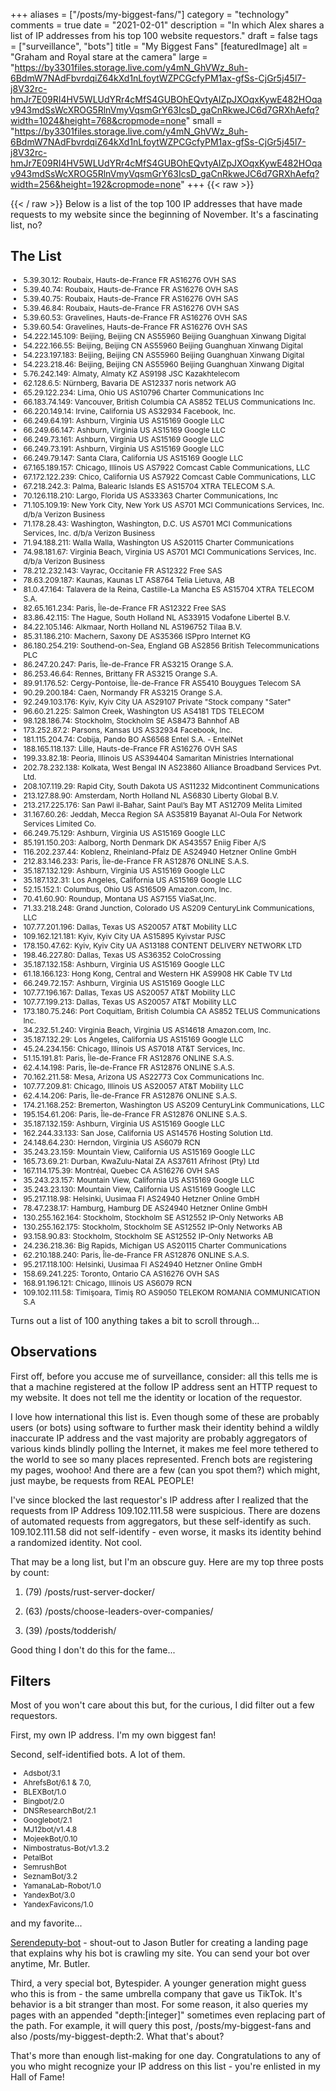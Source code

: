 +++
aliases = ["/posts/my-biggest-fans/"]
category = "technology"
comments = true
date = "2021-02-01"
description = "In which Alex shares a list of IP addresses from his top 100 website requestors."
draft = false
tags = ["surveillance", "bots"]
title = "My Biggest Fans"
[featuredImage]
  alt = "Graham and Royal stare at the camera"
  large = "https://by3301files.storage.live.com/y4mN_GhVWz_8uh-6BdmW7NAdFbvrdqiZ64kXd1nLfoytWZPCGcfyPM1ax-gfSs-CjGr5j45l7-j8V32rc-hmJr7E09RI4HV5WLUdYRr4cMfS4GUBOhEQvtyAIZpJXOqxKywE482HOqav943mdSsWcXROG5RlnVmyVqsmGrY63IcsD_gaCnRkweJC6d7GRXhAefq?width=1024&height=768&cropmode=none"
  small = "https://by3301files.storage.live.com/y4mN_GhVWz_8uh-6BdmW7NAdFbvrdqiZ64kXd1nLfoytWZPCGcfyPM1ax-gfSs-CjGr5j45l7-j8V32rc-hmJr7E09RI4HV5WLUdYRr4cMfS4GUBOhEQvtyAIZpJXOqxKywE482HOqav943mdSsWcXROG5RlnVmyVqsmGrY63IcsD_gaCnRkweJC6d7GRXhAefq?width=256&height=192&cropmode=none"
+++
{{< raw >}}
<style>
ul {
  font-size: 12px !important;
}
</style>

{{< / raw >}}
Below is a list of the top 100 IP addresses that have made requests to my website since the beginning of November. It's a fascinating list, no?

## The List

- 5.39.30.12:		Roubaix, Hauts-de-France FR AS16276 OVH SAS
- 5.39.40.74:		Roubaix, Hauts-de-France FR AS16276 OVH SAS
- 5.39.40.75:		Roubaix, Hauts-de-France FR AS16276 OVH SAS
- 5.39.46.84:		Roubaix, Hauts-de-France FR AS16276 OVH SAS
- 5.39.60.53:		Gravelines, Hauts-de-France FR AS16276 OVH SAS
- 5.39.60.54:		Gravelines, Hauts-de-France FR AS16276 OVH SAS
- 54.222.145.109:		Beijing, Beijing CN AS55960 Beijing Guanghuan Xinwang Digital
- 54.222.166.55:		Beijing, Beijing CN AS55960 Beijing Guanghuan Xinwang Digital
- 54.223.197.183:		Beijing, Beijing CN AS55960 Beijing Guanghuan Xinwang Digital
- 54.223.218.46:		Beijing, Beijing CN AS55960 Beijing Guanghuan Xinwang Digital
- 5.76.242.149:		Almaty, Almaty KZ AS9198 JSC Kazakhtelecom
- 62.128.6.5:		Nürnberg, Bavaria DE AS12337 noris network AG
- 65.29.122.234:		Lima, Ohio US AS10796 Charter Communications Inc
- 66.183.74.149:		Vancouver, British Columbia CA AS852 TELUS Communications Inc.
- 66.220.149.14:		Irvine, California US AS32934 Facebook, Inc.
- 66.249.64.191:		Ashburn, Virginia US AS15169 Google LLC
- 66.249.66.147:		Ashburn, Virginia US AS15169 Google LLC
- 66.249.73.161:		Ashburn, Virginia US AS15169 Google LLC
- 66.249.73.191:		Ashburn, Virginia US AS15169 Google LLC
- 66.249.79.147:		Santa Clara, California US AS15169 Google LLC
- 67.165.189.157:		Chicago, Illinois US AS7922 Comcast Cable Communications, LLC
- 67.172.122.239:		Chico, California US AS7922 Comcast Cable Communications, LLC
- 67.218.242.3:		Palma, Balearic Islands ES AS15704 XTRA TELECOM S.A.
- 70.126.118.210:		Largo, Florida US AS33363 Charter Communications, Inc
- 71.105.109.19:		New York City, New York US AS701 MCI Communications Services, Inc. d/b/a Verizon Business
- 71.178.28.43:		Washington, Washington, D.C. US AS701 MCI Communications Services, Inc. d/b/a Verizon Business
- 71.94.188.211:		Walla Walla, Washington US AS20115 Charter Communications
- 74.98.181.67:		Virginia Beach, Virginia US AS701 MCI Communications Services, Inc. d/b/a Verizon Business
- 78.212.232.143:		Vayrac, Occitanie FR AS12322 Free SAS
- 78.63.209.187:		Kaunas, Kaunas LT AS8764 Telia Lietuva, AB
- 81.0.47.164:		Talavera de la Reina, Castille-La Mancha ES AS15704 XTRA TELECOM S.A.
- 82.65.161.234:		Paris, Île-de-France FR AS12322 Free SAS
- 83.86.42.115:		The Hague, South Holland NL AS33915 Vodafone Libertel B.V.
- 84.22.105.146:		Alkmaar, North Holland NL AS196752 Tilaa B.V.
- 85.31.186.210:		Machern, Saxony DE AS35366 ISPpro Internet KG
- 86.180.254.219:		Southend-on-Sea, England GB AS2856 British Telecommunications PLC
- 86.247.20.247:		Paris, Île-de-France FR AS3215 Orange S.A.
- 86.253.46.64:		Rennes, Brittany FR AS3215 Orange S.A.
- 89.91.176.52:		Cergy-Pontoise, Île-de-France FR AS5410 Bouygues Telecom SA
- 90.29.200.184:		Caen, Normandy FR AS3215 Orange S.A.
- 92.249.103.176:		Kyiv, Kyiv City UA AS29107 Private "Stock company "Sater"
- 96.60.21.225:		Salmon Creek, Washington US AS4181 TDS TELECOM
- 98.128.186.74:		Stockholm, Stockholm SE AS8473 Bahnhof AB
- 173.252.87.2:		Parsons, Kansas US AS32934 Facebook, Inc.
- 181.115.204.74:		Cobija, Pando BO AS6568 Entel S.A. - EntelNet
- 188.165.118.137:		Lille, Hauts-de-France FR AS16276 OVH SAS
- 199.33.82.18:		Peoria, Illinois US AS394404 Samaritan Ministries International
- 202.78.232.138:		Kolkata, West Bengal IN AS23860 Alliance Broadband Services Pvt. Ltd.
- 208.107.119.29:		Rapid City, South Dakota US AS11232 Midcontinent Communications
- 213.127.88.90:		Amsterdam, North Holland NL AS6830 Liberty Global B.V.
- 213.217.225.176:		San Pawl il-Baħar, Saint Paul’s Bay MT AS12709 Melita Limited
- 31.167.60.26:		Jeddah, Mecca Region SA AS35819 Bayanat Al-Oula For Network Services Limited Co.
- 66.249.75.129:		Ashburn, Virginia US AS15169 Google LLC
- 85.191.150.203:		Aalborg, North Denmark DK AS43557 Eniig Fiber A/S
- 116.202.237.44:		Koblenz, Rheinland-Pfalz DE AS24940 Hetzner Online GmbH
- 212.83.146.233:		Paris, Île-de-France FR AS12876 ONLINE S.A.S.
- 35.187.132.129:		Ashburn, Virginia US AS15169 Google LLC
- 35.187.132.31:		Los Angeles, California US AS15169 Google LLC
- 52.15.152.1:		Columbus, Ohio US AS16509 Amazon.com, Inc.
- 70.41.60.90:		Roundup, Montana US AS7155 ViaSat,Inc.
- 71.33.218.248:		Grand Junction, Colorado US AS209 CenturyLink Communications, LLC
- 107.77.201.196:		Dallas, Texas US AS20057 AT&T Mobility LLC
- 109.162.121.181:		Kyiv, Kyiv City UA AS15895 Kyivstar PJSC
- 178.150.47.62:		Kyiv, Kyiv City UA AS13188 CONTENT DELIVERY NETWORK LTD
- 198.46.227.80:		Dallas, Texas US AS36352 ColoCrossing
- 35.187.132.158:		Ashburn, Virginia US AS15169 Google LLC
- 61.18.166.123:		Hong Kong, Central and Western HK AS9908 HK Cable TV Ltd
- 66.249.72.157:		Ashburn, Virginia US AS15169 Google LLC
- 107.77.196.167:		Dallas, Texas US AS20057 AT&T Mobility LLC
- 107.77.199.213:		Dallas, Texas US AS20057 AT&T Mobility LLC
- 173.180.75.246:		Port Coquitlam, British Columbia CA AS852 TELUS Communications Inc.
- 34.232.51.240:		Virginia Beach, Virginia US AS14618 Amazon.com, Inc.
- 35.187.132.29:		Los Angeles, California US AS15169 Google LLC
- 45.24.234.156:		Chicago, Illinois US AS7018 AT&T Services, Inc.
- 51.15.191.81:		Paris, Île-de-France FR AS12876 ONLINE S.A.S.
- 62.4.14.198:		Paris, Île-de-France FR AS12876 ONLINE S.A.S.
- 70.162.211.58:		Mesa, Arizona US AS22773 Cox Communications Inc.
- 107.77.209.81:		Chicago, Illinois US AS20057 AT&T Mobility LLC
- 62.4.14.206:		Paris, Île-de-France FR AS12876 ONLINE S.A.S.
- 174.21.168.252:		Bremerton, Washington US AS209 CenturyLink Communications, LLC
- 195.154.61.206:		Paris, Île-de-France FR AS12876 ONLINE S.A.S.
- 35.187.132.159:		Ashburn, Virginia US AS15169 Google LLC
- 162.244.33.133:		San Jose, California US AS14576 Hosting Solution Ltd.
- 24.148.64.230:		Herndon, Virginia US AS6079 RCN
- 35.243.23.159:		Mountain View, California US AS15169 Google LLC
- 165.73.69.21:		Durban, KwaZulu-Natal ZA AS37611 Afrihost (Pty) Ltd
- 167.114.175.39:		Montréal, Quebec CA AS16276 OVH SAS
- 35.243.23.157:		Mountain View, California US AS15169 Google LLC
- 35.243.23.130:		Mountain View, California US AS15169 Google LLC
- 95.217.118.98:		Helsinki, Uusimaa FI AS24940 Hetzner Online GmbH
- 78.47.238.17:		Hamburg, Hamburg DE AS24940 Hetzner Online GmbH
- 130.255.162.164:		Stockholm, Stockholm SE AS12552 IP-Only Networks AB
- 130.255.162.175:		Stockholm, Stockholm SE AS12552 IP-Only Networks AB
- 93.158.90.83:		Stockholm, Stockholm SE AS12552 IP-Only Networks AB
- 24.236.218.36:		Big Rapids, Michigan US AS20115 Charter Communications
- 62.210.188.240:		Paris, Île-de-France FR AS12876 ONLINE S.A.S.
- 95.217.118.100:		Helsinki, Uusimaa FI AS24940 Hetzner Online GmbH
- 158.69.241.225:		Toronto, Ontario CA AS16276 OVH SAS
- 168.91.196.121:		Chicago, Illinois US AS6079 RCN
- 109.102.111.58:		Timişoara, Timiş RO AS9050 TELEKOM ROMANIA COMMUNICATION S.A

Turns out a list of 100 anything takes a bit to scroll through...

## Observations

First off, before you accuse me of surveillance, consider: all this tells me is that a machine registered at the follow IP address sent an HTTP request to my website. It does not tell me the identity or location of the requestor.

I love how international this list is. Even though some of these are probably users (or bots) using software to further mask their identity behind a wildly inaccurate IP address and the vast majority are probably aggregators of various kinds blindly polling the Internet, it makes me feel more tethered to the world to see so many places represented. French bots are registering my pages, woohoo! And there are a few (can you spot them?) which might, just maybe, be requests from REAL PEOPLE!

I've since blocked the last requestor's IP address after I realized that the requests from IP Address 109.102.111.58 were suspicious. There are dozens of automated requests from aggregators, but these self-identify as such. 109.102.111.58 did not self-identify - even worse, it masks its identity behind a randomized identity. Not cool.

That may be a long list, but I'm an obscure guy. Here are my top three posts by count:

1. (79) /posts/rust-server-docker/

2. (63) /posts/choose-leaders-over-companies/

3. (39) /posts/todderish/

Good thing I don't do this for the fame...

## Filters

Most of you won't care about this but, for the curious, I did filter out a few requestors.

First, my own IP address. I'm my own biggest fan!

Second, self-identified bots. A lot of them.

- Adsbot/3.1
- AhrefsBot/6.1 & 7.0,
- BLEXBot/1.0
- Bingbot/2.0
- DNSResearchBot/2.1
- Googlebot/2.1
- MJ12bot/v1.4.8
- MojeekBot/0.10
- Nimbostratus-Bot/v1.3.2
- PetalBot
- SemrushBot
- SeznamBot/3.2
- YamanaLab-Robot/1.0
- YandexBot/3.0
- YandexFavicons/1.0

and my favorite...

[Serendeputy-bot](https://serendeputy.com/about/serendeputy-bot) - shout-out to Jason Butler for creating a landing page that explains why his bot is crawling my site. You can send your bot over anytime, Mr. Butler.

Third, a very special bot, Bytespider. A younger generation might guess who this is from - the same umbrella company that gave us TikTok. It's behavior is a bit stranger than most. For some reason, it also queries my pages with an appended "depth:[integer]" sometimes even replacing part of the path. For example, it will query this post, /posts/my-biggest-fans and also /posts/my-biggest-depth:2. What that's about?

That's more than enough list-making for one day. Congratulations to any of you who might recognize your IP address on this list - you're enlisted in my Hall of Fame!
